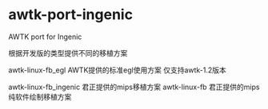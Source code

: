# awtk-port-ingenic
AWTK port for Ingenic

根据开发版的类型提供不同的移植方案

awtk-linux-fb_egl AWTK提供的标准egl使用方案 仅支持awtk-1.2版本

awtk-linux-fb_ingenic 君正提供的mips移植方案
awtk-linux-fb 君正提供的mips纯软件绘制移植方案
